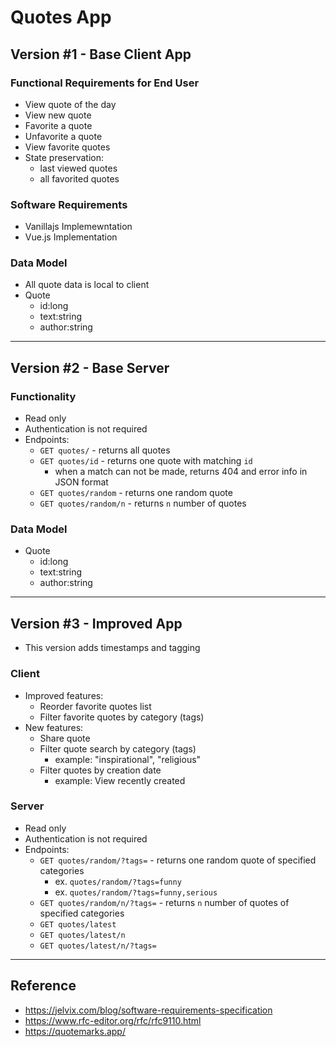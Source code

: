 # Quotes App

## Version #1 - Base Client App

### Functional Requirements for End User
  - View quote of the day
  - View new quote
  - Favorite a quote
  - Unfavorite a quote
  - View favorite quotes
  - State preservation:
    - last viewed quotes
    - all favorited quotes

### Software Requirements
- Vanillajs Implemewntation
- Vue.js Implementation

### Data Model
- All quote data is local to client
- Quote
  - id:long
  - text:string
  - author:string
 
---

## Version #2 - Base Server 

### Functionality
- Read only
- Authentication is not required
- Endpoints:
  - `GET quotes/` - returns all quotes
  - `GET quotes/id` - returns one quote with matching `id`
    - when a match can not be made, returns 404 and error info in JSON format
  - `GET quotes/random` - returns one random quote
  - `GET quotes/random/n` - returns `n` number of quotes

### Data Model
- Quote
  - id:long
  - text:string
  - author:string


---

## Version #3 - Improved App
- This version adds timestamps and tagging

### Client
- Improved features:
  - Reorder favorite quotes list
  - Filter favorite quotes by category (tags)
- New features:
  - Share quote
  - Filter quote search by category (tags)
    - example: "inspirational", "religious"
  - Filter quotes by creation date
    - example: View recently created

### Server
- Read only
- Authentication is not required
- Endpoints:
  - `GET quotes/random/?tags=` - returns one random quote of specified categories
    - ex. `quotes/random/?tags=funny`
    - ex. `quotes/random/?tags=funny,serious`
  - `GET quotes/random/n/?tags=` - returns `n` number of quotes of specified categories
  - `GET quotes/latest`
  - `GET quotes/latest/n`
  - `GET quotes/latest/n/?tags=`


---

## Reference
- https://jelvix.com/blog/software-requirements-specification
- https://www.rfc-editor.org/rfc/rfc9110.html
- https://quotemarks.app/
